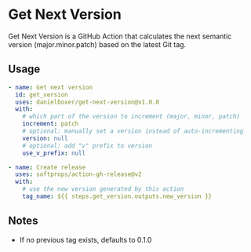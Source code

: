 # Get Next Version

Get Next Version is a GitHub Action that calculates the next semantic version (major.minor.patch) based on the latest Git tag.

## Usage

```yml
- name: Get next version
  id: get_version
  uses: danielboxer/get-next-version@v1.0.0
  with:
    # which part of the version to increment (major, minor, patch)
    increment: patch
    # optional: manually set a version instead of auto-incrementing
    version: null
    # optional: add "v" prefix to version
    use_v_prefix: null

- name: Create release
  uses: softprops/action-gh-release@v2
  with:
    # use the new version generated by this action
    tag_name: ${{ steps.get_version.outputs.new_version }}
```

## Notes

- If no previous tag exists, defaults to 0.1.0
